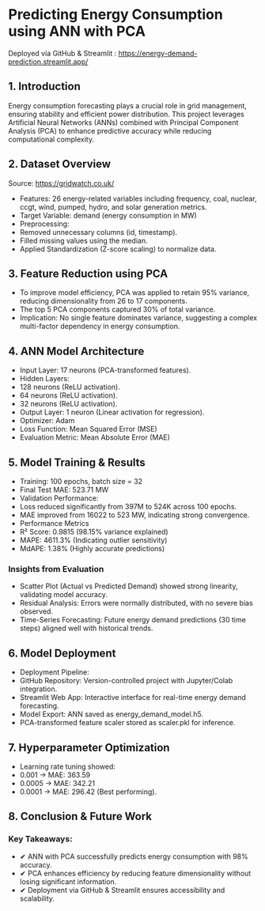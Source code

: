 # Predicting Energy Consumption using ANN with PCA
Deployed via GitHub & Streamlit : https://energy-demand-prediction.streamlit.app/

## 1. Introduction
Energy consumption forecasting plays a crucial role in grid management, ensuring stability and efficient power distribution. This project leverages Artificial Neural Networks (ANNs) combined with Principal Component Analysis (PCA) to enhance predictive accuracy while reducing computational complexity.

## 2. Dataset Overview
Source: https://gridwatch.co.uk/
- Features: 26 energy-related variables including frequency, coal, nuclear, ccgt, wind, pumped, hydro, and solar generation metrics.
- Target Variable: demand (energy consumption in MW)
- Preprocessing:
 - Removed unnecessary columns (id, timestamp).
 - Filled missing values using the median.
 - Applied Standardization (Z-score scaling) to normalize data.
  
## 3. Feature Reduction using PCA
- To improve model efficiency, PCA was applied to retain 95% variance, reducing dimensionality from 26 to 17 components.
- The top 5 PCA components captured 30% of total variance.
- Implication: No single feature dominates variance, suggesting a complex multi-factor dependency in energy consumption.

## 4. ANN Model Architecture
- Input Layer: 17 neurons (PCA-transformed features).
- Hidden Layers:
 - 128 neurons (ReLU activation).
 - 64 neurons (ReLU activation).
 - 32 neurons (ReLU activation).
- Output Layer: 1 neuron (Linear activation for regression).
- Optimizer: Adam
- Loss Function: Mean Squared Error (MSE)
- Evaluation Metric: Mean Absolute Error (MAE)

## 5. Model Training & Results
- Training: 100 epochs, batch size = 32
- Final Test MAE: 523.71 MW
- Validation Performance:
- Loss reduced significantly from 397M to 524K across 100 epochs.
- MAE improved from 16022 to 523 MW, indicating strong convergence.
- Performance Metrics
- R² Score: 0.9815 (98.15% variance explained)
- MAPE: 4611.3% (Indicating outlier sensitivity)
- MdAPE: 1.38% (Highly accurate predictions)
### Insights from Evaluation
- Scatter Plot (Actual vs Predicted Demand) showed strong linearity, validating model accuracy.
- Residual Analysis: Errors were normally distributed, with no severe bias observed.
- Time-Series Forecasting: Future energy demand predictions (30 time steps) aligned well with historical trends.

## 6. Model Deployment
- Deployment Pipeline:
 - GitHub Repository: Version-controlled project with Jupyter/Colab integration.
 - Streamlit Web App: Interactive interface for real-time energy demand forecasting.
 - Model Export: ANN saved as energy_demand_model.h5.
 - PCA-transformed feature scaler stored as scaler.pkl for inference.

## 7. Hyperparameter Optimization
- Learning rate tuning showed:
 - 0.001 → MAE: 363.59
 - 0.0005 → MAE: 342.21
 - 0.0001 → MAE: 296.42 (Best performing).

## 8. Conclusion & Future Work
### Key Takeaways:
- ✔ ANN with PCA successfully predicts energy consumption with 98% accuracy.
- ✔ PCA enhances efficiency by reducing feature dimensionality without losing significant information.
- ✔ Deployment via GitHub & Streamlit ensures accessibility and scalability.

